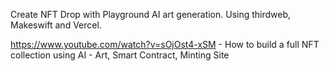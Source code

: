 Create NFT Drop with Playground AI art generation.
Using thirdweb, Makeswift and Vercel.

https://www.youtube.com/watch?v=sOjOst4-xSM - How to build a full NFT collection using AI - Art, Smart Contract, Minting Site
